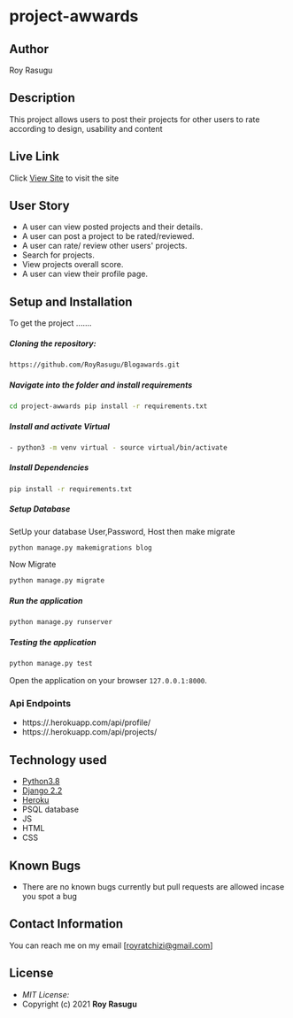 # project-awwards

## Author
Roy Rasugu 
  
## Description  
This project allows users to post their projects for other users to rate according to design, usability and content

##  Live Link  
 Click [View Site](https://meawaards.herokuapp.com/)  to visit the site

 
## User Story  
  
* A user can view posted projects and their details.  
* A user can post a project to be rated/reviewed. 
* A user can rate/ review other users' projects.  
* Search for projects.  
* View projects overall score.
* A user can view their profile page.  
  

  
## Setup and Installation  
To get the project .......  
  
##### Cloning the repository:  
 ```bash 
 https://github.com/RoyRasugu/Blogawards.git
```
##### Navigate into the folder and install requirements  
 ```bash 
cd project-awwards pip install -r requirements.txt 
```
##### Install and activate Virtual  
 ```bash 
- python3 -m venv virtual - source virtual/bin/activate  
```  
##### Install Dependencies  
 ```bash 
 pip install -r requirements.txt 
```  
 ##### Setup Database  
  SetUp your database User,Password, Host then make migrate  
 ```bash 
python manage.py makemigrations blog
 ``` 
 Now Migrate  
 ```bash 
 python manage.py migrate 
```
##### Run the application  
 ```bash 
 python manage.py runserver 
``` 
##### Testing the application  
 ```bash 
 python manage.py test 
```
Open the application on your browser `127.0.0.1:8000`.  
  
 ### Api Endpoints
 * https://.herokuapp.com/api/profile/
 * https://.herokuapp.com/api/projects/
 
 
## Technology used  
  
* [Python3.8](https://www.python.org/)  
* [Django 2.2](https://docs.djangoproject.com/en/2.2/)  
* [Heroku](https://heroku.com)
* PSQL database
* JS
* HTML
* CSS  
  
  
## Known Bugs  
* There are no known bugs currently but pull requests are allowed incase you spot a bug  
  
## Contact Information

You can reach me on my email [royratchizi@gmail.com]

## License
* *MIT License:*
* Copyright (c) 2021 **Roy Rasugu**